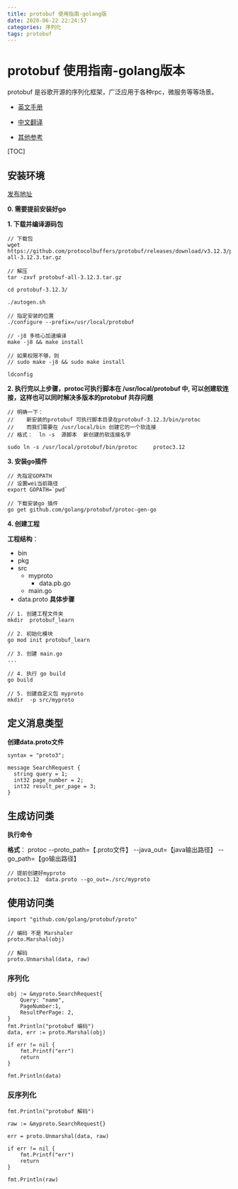 ```yaml
---
title: protobuf 使用指南-golang版
date: 2020-06-22 22:24:57
categories: 序列化
tags: protobuf 
---
```


# protobuf 使用指南-golang版本
protobuf 是谷歌开源的序列化框架，广泛应用于各种rpc，微服务等等场景。

- [英文手册](https://developers.google.com/protocol-buffers/docs/proto3?hl=zh-cn#generating)

- [中文翻译](https://colobu.com/2017/03/16/Protobuf3-language-guide/)
- [其他参考](https://segmentfault.com/a/1190000020338411)

[TOC]

## 安装环境
[发布地址](https://github.com/protocolbuffers/protobuf/releases)

**0. 需要提前安装好go**

**1. 下载并编译源码包**
```shell
// 下载包
wget https://github.com/protocolbuffers/protobuf/releases/download/v3.12.3/protobuf-all-3.12.3.tar.gz

// 解压
tar -zxvf protobuf-all-3.12.3.tar.gz

cd protobuf-3.12.3/

./autogen.sh

// 指定安装的位置
./configure --prefix=/usr/local/protobuf

// -j8 多核心加速编译
make -j8 && make install

// 如果权限不够，则
// sudo make -j8 && sudo make install

ldconfig

```
**2. 执行完以上步骤，protoc可执行脚本在 /usr/local/protobuf 中, 可以创建软连接，这样也可以同时解决多版本的protobuf 共存问题**

```
// 明确一下：
//    新安装的protobuf 可执行脚本目录在protobuf-3.12.3/bin/protoc
//    而我们需要在 /usr/local/bin 创建它的一个软连接
// 格式：  ln -s  源脚本  新创建的软连接名字

sudo ln -s /usr/local/protobuf/bin/protoc     protoc3.12

```

**3. 安装go插件**

```
// 先指定GOPATH
// 设置wei当前路径
export GOPATH=`pwd`

// 下载安装go 插件
go get github.com/golang/protobuf/protoc-gen-go
```

**4. 创建工程**

**工程结构**：
- bin
- pkg
- src
    - myproto
        - data.pb.go
    - main.go
- data.proto
**具体步骤**
```
// 1. 创建工程文件夹
mkdir  protobuf_learn

// 2. 初始化模块
go mod init protobuf_learn

// 3. 创建 main.go
...

// 4. 执行 go build
go build

// 5. 创建自定义包 myproto
mkdir  -p src/myproto

```

## 定义消息类型
**创建data.proto文件**
```
syntax = "proto3";

message SearchRequest {
  string query = 1;
  int32 page_number = 2;
  int32 result_per_page = 3;
}

```
## 生成访问类

**执行命令**

**格式**：
protoc  --proto_path=【.proto文件】 --java_out=【java输出路径】 --go_path=【go输出路径】
```
// 提前创建好myproto
protoc3.12  data.proto --go_out=./src/myproto
```

## 使用访问类
```
import "github.com/golang/protobuf/proto"

// 编码 不是 Marshaler
proto.Marshal(obj)

// 解码
proto.Unmarshal(data, raw)
```

### 序列化

```
obj := &myproto.SearchRequest{
	Query: "name",
	PageNumber:1,
	ResultPerPage: 2,
}
fmt.Println("protobuf 编码")
data, err := proto.Marshal(obj)

if err != nil {
	fmt.Printf("err")
	return
}

fmt.Println(data)
```

### 反序列化

```
fmt.Println("protobuf 解码")

raw := &myproto.SearchRequest{}

err = proto.Unmarshal(data, raw)

if err != nil {
	fmt.Printf("err")
	return
}

fmt.Println(raw)
```
